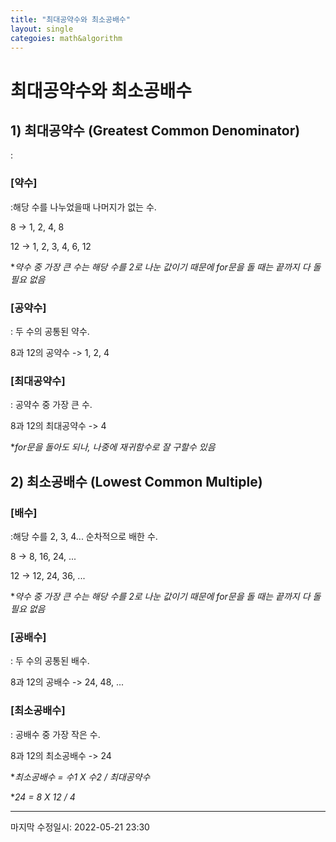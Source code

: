 ```yaml
---
title: "최대공약수와 최소공배수"
layout: single
categoies: math&algorithm
---
```


# 최대공약수와 최소공배수

## 1) 최대공약수 (Greatest Common Denominator)

: 

### [약수]

:해당 수를 나누었을때 나머지가 없는 수.

8 -> 1, 2, 4, 8

12 -> 1, 2, 3, 4, 6, 12

**약수 중 가장 큰 수는 해당 수를 2로 나눈 값이기 때문에 for문을 돌 때는 끝까지 다 돌 필요 없음*

### [공약수]

: 두 수의 공통된 약수.

8과 12의 공약수 -> 1, 2, 4

### [최대공약수]

: 공약수 중 가장 큰 수.

8과 12의 최대공약수 -> 4

**for문을 돌아도 되나, 나중에 재귀함수로 잘 구할수 있음*



## 2) 최소공배수 (Lowest Common Multiple)

### [배수]

:해당 수를 2, 3, 4... 순차적으로 배한 수.

8 -> 8, 16, 24, ...

12 -> 12, 24, 36, ...

**약수 중 가장 큰 수는 해당 수를 2로 나눈 값이기 때문에 for문을 돌 때는 끝까지 다 돌 필요 없음*

### [공배수]

: 두 수의 공통된 배수.

8과 12의 공배수 -> 24, 48, ...

### [최소공배수]

: 공배수 중 가장 작은 수.

8과 12의 최소공배수 -> 24

**최소공배수 = 수1 X 수2 / 최대공약수*

**24 = 8 X 12 / 4*

---

마지막 수정일시: 2022-05-21 23:30
